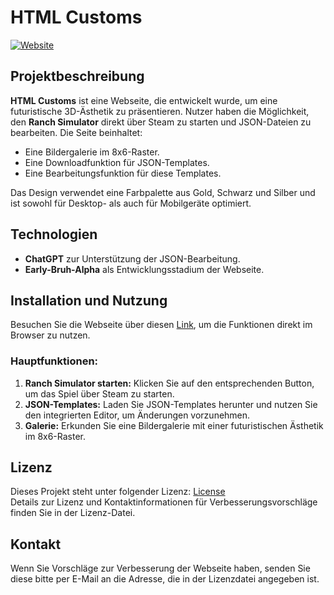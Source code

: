 # HTML Customs

[![Website](https://img.shields.io/badge/Website-HTML--Customs-blue)](https://whitelow-designes.github.io/HTML-Customs/)

## Projektbeschreibung

**HTML Customs** ist eine Webseite, die entwickelt wurde, um eine futuristische 3D-Ästhetik zu präsentieren. Nutzer haben die Möglichkeit, den **Ranch Simulator** direkt über Steam zu starten und JSON-Dateien zu bearbeiten. Die Seite beinhaltet:

- Eine Bildergalerie im 8x6-Raster.
- Eine Downloadfunktion für JSON-Templates.
- Eine Bearbeitungsfunktion für diese Templates.

Das Design verwendet eine Farbpalette aus Gold, Schwarz und Silber und ist sowohl für Desktop- als auch für Mobilgeräte optimiert.

## Technologien

- **ChatGPT** zur Unterstützung der JSON-Bearbeitung.
- **Early-Bruh-Alpha** als Entwicklungsstadium der Webseite.

## Installation und Nutzung

Besuchen Sie die Webseite über diesen [Link](https://whitelow-designes.github.io/HTML-Customs/), um die Funktionen direkt im Browser zu nutzen.

### Hauptfunktionen:
1. **Ranch Simulator starten:** Klicken Sie auf den entsprechenden Button, um das Spiel über Steam zu starten.
2. **JSON-Templates:** Laden Sie JSON-Templates herunter und nutzen Sie den integrierten Editor, um Änderungen vorzunehmen.
3. **Galerie:** Erkunden Sie eine Bildergalerie mit einer futuristischen Ästhetik im 8x6-Raster.

## Lizenz

Dieses Projekt steht unter folgender Lizenz: [License](https://www.termsfeed.com/live/d09b592f-c9cf-4b41-94f0-91838672ff3a)  
Details zur Lizenz und Kontaktinformationen für Verbesserungsvorschläge finden Sie in der Lizenz-Datei.

## Kontakt

Wenn Sie Vorschläge zur Verbesserung der Webseite haben, senden Sie diese bitte per E-Mail an die Adresse, die in der Lizenzdatei angegeben ist.
